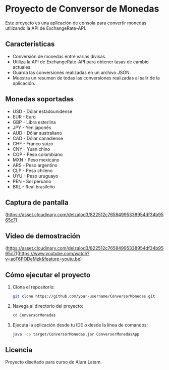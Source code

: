 # Proyecto de Conversor de Monedas

Este proyecto es una aplicación de consola para convertir monedas utilizando la API de ExchangeRate-API.

## Características

- Conversión de monedas entre varias divisas.
- Utiliza la API de ExchangeRate-API para obtener tasas de cambio actuales.
- Guarda las conversiones realizadas en un archivo JSON.
- Muestra un resumen de todas las conversiones realizadas al salir de la aplicación.

## Monedas soportadas

- USD - Dólar estadounidense
- EUR - Euro
- GBP - Libra esterlina
- JPY - Yen japonés
- AUD - Dólar australiano
- CAD - Dólar canadiense
- CHF - Franco suizo
- CNY - Yuan chino
- COP - Peso colombiano
- MXN - Peso mexicano
- ARS - Peso argentino
- CLP - Peso chileno
- UYU - Peso uruguayo
- PEN - Sol peruano
- BRL - Real brasileño

## Captura de pantalla

(https://asset.cloudinary.com/delzalod3/822512c76584995338954df34b9565c7)

## Video de demostración

(https://asset.cloudinary.com/delzalod3/822512c76584995338954df34b9565c7)(https://www.youtube.com/watch?v=aoT6PODeMzk&feature=youtu.be)


## Cómo ejecutar el proyecto

1. Clona el repositorio:
    ```sh
    git clone https://github.com/your-username/ConversorMonedas.git
    ```

2. Navega al directorio del proyecto:
    ```sh
    cd ConversorMonedas
    ```

3. Ejecuta la aplicación desde tu IDE o desde la línea de comandos:
    ```sh
    java -cp target/ConversorMonedas.jar ConversorMonedasApp
    ```



## Licencia

Proyecto diseñado para curso de Alura Latam.


